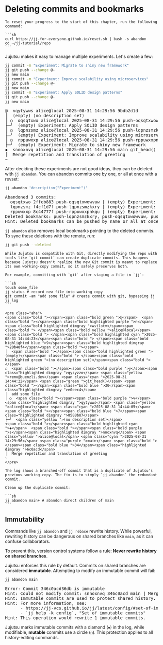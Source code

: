 # Deleting commits and bookmarks

````admonish reset title="Reset your progress" collapsible=true
To reset your progress to the start of this chapter, run the following command:

```sh
curl https://jj-for-everyone.github.io/reset.sh | bash -s abandon
cd ~/jj-tutorial/repo
```
````

Jujutsu makes it easy to manage multiple experiments. Let's create a few:

```sh
jj commit -m "Experiment: Migrate to shiny new framework"
jj git push --change @-
jj new main
jj commit -m "Experiment: Improve scalability using microservices"
jj git push --change @-
jj new main
jj commit -m "Experiment: Apply SOLID design patterns"
jj git push --change @-
jj new main
```

<pre class="aha">
<span class="bold "></span><span class="bold green ">@</span>  <span class="bold "></span><span class="bold highlighted purple ">v</span><span class="bold highlighted dimgray ">qytywws</span><span class="bold "> </span><span class="bold yellow ">alice@local</span><span class="bold "> </span><span class="bold highlighted cyan ">2025-08-31 14:29:56</span><span class="bold "> </span><span class="bold highlighted blue ">9</span><span class="bold highlighted dimgray ">bdb2d1d</span><span class="bold "></span>
│  <span class="bold "></span><span class="bold highlighted green ">(empty)</span><span class="bold "> </span><span class="bold highlighted green ">(no description set)</span><span class="bold "></span>
│ ○  <span class="bold "></span><span class="bold purple ">o</span><span class="highlighted dimgray ">qsqtxwo</span> <span class="yellow ">alice@local</span> <span class="cyan ">2025-08-31 14:29:56</span> <span class="purple ">push-oqsqtxwowvuw</span> <span class="bold "></span><span class="bold blue ">2</span><span class="highlighted dimgray ">ffeb883</span>
├─╯  <span class="green ">(empty)</span> Experiment: Apply SOLID design patterns
│ ○  <span class="bold "></span><span class="bold purple ">l</span><span class="highlighted dimgray ">qpnzsmz</span> <span class="yellow ">alice@local</span> <span class="cyan ">2025-08-31 14:29:56</span> <span class="purple ">push-lqpnzsmzkxry</span> <span class="bold "></span><span class="bold blue ">f</span><span class="highlighted dimgray ">4cf1d7f</span>
├─╯  <span class="green ">(empty)</span> Experiment: Improve scalability using microservices
│ ○  <span class="bold "></span><span class="bold purple ">r</span><span class="highlighted dimgray ">ppuwxxp</span> <span class="yellow ">alice@local</span> <span class="cyan ">2025-08-31 14:29:56</span> <span class="purple ">push-rppuwxxpnkqu</span> <span class="bold "></span><span class="bold blue ">8</span><span class="highlighted dimgray ">c44777f</span>
├─╯  <span class="green ">(empty)</span> Experiment: Migrate to shiny new framework
<span class="bold "></span><span class="bold highlighted cyan ">◆</span>  <span class="bold "></span><span class="bold purple ">s</span><span class="highlighted dimgray ">nnoxnvq</span> <span class="yellow ">alice@local</span> <span class="cyan ">2025-08-31 14:29:56</span> <span class="purple ">main</span> <span class="green ">git_head()</span> <span class="bold "></span><span class="bold blue ">3</span><span class="highlighted dimgray ">46c0acd</span>
│  Merge repetition and translation of greeting
~
</pre>

After deciding these experiments are not good ideas, they can be deleted with `jj abandon`. You can abandon commits one by one, or all at once with a revset:

```sh
jj abandon 'description("Experiment")'
```

<pre class="aha">
Abandoned 3 commits:
  <span class="bold "></span><span class="bold purple ">o</span><span class="highlighted dimgray ">qsqtxwo</span> <span class="bold "></span><span class="bold blue ">2</span><span class="highlighted dimgray ">ffeb883</span> <span class="purple ">push-oqsqtxwowvuw</span><span class="highlighted dimgray "> | </span><span class="green ">(empty)</span> Experiment: Apply SOLID design patterns
  <span class="bold "></span><span class="bold purple ">l</span><span class="highlighted dimgray ">qpnzsmz</span> <span class="bold "></span><span class="bold blue ">f</span><span class="highlighted dimgray ">4cf1d7f</span> <span class="purple ">push-lqpnzsmzkxry</span><span class="highlighted dimgray "> | </span><span class="green ">(empty)</span> Experiment: Improve scalability using microservices
  <span class="bold "></span><span class="bold purple ">r</span><span class="highlighted dimgray ">ppuwxxp</span> <span class="bold "></span><span class="bold blue ">8</span><span class="highlighted dimgray ">c44777f</span> <span class="purple ">push-rppuwxxpnkqu</span><span class="highlighted dimgray "> | </span><span class="green ">(empty)</span> Experiment: Migrate to shiny new framework
Deleted bookmarks: push-lqpnzsmzkxry, push-oqsqtxwowvuw, push-rppuwxxpnkqu
<span class="bold "></span><span class="bold cyan ">Hint: </span>Deleted bookmarks can be pushed by name or all at once with `jj git push --deleted`.
</pre>

`jj abandon` also removes local bookmarks pointing to the deleted commits. To sync these deletions with the remote, run:

```sh
jj git push --deleted
```

````admonish note title="Duplicate commits when using Git directly" collapsible=true
While Jujutsu is compatible with Git, directly modifying the repo with tools like `git commit` can create duplicate commits. This happens because Jujutsu doesn't realize the new Git commit is meant to replace its own working-copy commit, so it safely preserves both.

For example, committing with `git` after staging a file in `jj`:

```sh
touch some_file
jj status # record new file into working copy
git commit -am "add some file" # create commit with git, bypassing jj
jj log
```

<pre class="aha">
<span class="bold "></span><span class="bold green ">@</span>  <span class="bold "></span><span class="bold highlighted purple ">n</span><span class="bold highlighted dimgray ">wstlotv</span><span class="bold "> </span><span class="bold yellow ">alice@local</span><span class="bold "> </span><span class="bold highlighted cyan ">2025-08-31 14:44:23</span><span class="bold "> </span><span class="bold highlighted blue ">9</span><span class="bold highlighted dimgray ">28b48f4</span><span class="bold "></span>
│  <span class="bold "></span><span class="bold highlighted green ">(empty)</span><span class="bold "> </span><span class="bold highlighted green ">(no description set)</span><span class="bold "></span>
○  <span class="bold "></span><span class="bold purple ">y</span><span class="highlighted dimgray ">qyzyzzo</span> <span class="yellow ">remo@buenzli.dev</span> <span class="cyan ">2025-08-31 14:44:22</span> <span class="green ">git_head()</span> <span class="bold "></span><span class="bold blue ">30</span><span class="highlighted dimgray ">e0eec4</span>
│  add some file
│ ○  <span class="bold "></span><span class="bold purple ">v</span><span class="highlighted dimgray ">qytywws</span> <span class="yellow ">alice@local</span> <span class="cyan ">2025-08-31 14:44:05</span> <span class="bold "></span><span class="bold blue ">7</span><span class="highlighted dimgray ">0588b87</span>
├─╯  <span class="yellow ">(no description set)</span>
<span class="bold "></span><span class="bold highlighted cyan ">◆</span>  <span class="bold "></span><span class="bold purple ">s</span><span class="highlighted dimgray ">nnoxnvq</span> <span class="yellow ">alice@local</span> <span class="cyan ">2025-08-31 14:29:56</span> <span class="purple ">main</span> <span class="bold "></span><span class="bold blue ">34</span><span class="highlighted dimgray ">6c0acd</span>
│  Merge repetition and translation of greeting
~
</pre>

The log shows a branched-off commit that is a duplicate of Jujutsu's previous working copy. The fix is to simply `jj abandon` the redundant commit.

Clean up the duplicate commit:

```sh
jj abandon main+ # abandon direct children of main
```
````

## Immutability

Commands like `jj abandon` and `jj rebase` rewrite history. While powerful, rewriting history can be dangerous on shared branches like `main`, as it can confuse collaborators.

To prevent this, version control systems follow a rule: **Never rewrite history on shared branches.**

Jujutsu enforces this rule by default. Commits on shared branches are considered **immutable**. Attempting to modify an immutable commit will fail:

```sh
jj abandon main
```

<pre class="aha">
<span class="bold "></span><span class="bold red ">Error: </span><span class="bold ">Commit 346c0acd36db is immutable</span>
<span class="bold "></span><span class="bold cyan ">Hint: </span>Could not modify commit: <span class="bold "></span><span class="bold purple ">s</span><span class="highlighted dimgray ">nnoxnvq</span> <span class="bold "></span><span class="bold blue ">34</span><span class="highlighted dimgray ">6c0acd</span> <span class="purple ">main</span><span class="highlighted dimgray "> | </span>Merge repetition and translation of greeting
<span class="bold "></span><span class="bold cyan ">Hint: </span>Immutable commits are used to protect shared history.
<span class="bold "></span><span class="bold cyan ">Hint: </span>For more information, see:
      - https://jj-vcs.github.io/jj/latest/config/#set-of-immutable-commits
      - `jj help -k config`, &quot;Set of immutable commits&quot;
<span class="bold "></span><span class="bold cyan ">Hint: </span>This operation would rewrite 1 immutable commits.
</pre>

Jujutsu marks immutable commits with a diamond (`◆`) in the log, while modifiable, **mutable** commits use a circle (`○`). This protection applies to all history-editing commands.
